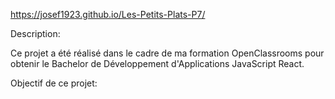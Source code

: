 https://josef1923.github.io/Les-Petits-Plats-P7/


Description:

Ce projet a été réalisé dans le cadre de ma formation OpenClassrooms pour obtenir le Bachelor de Développement d'Applications JavaScript React.

Objectif de ce projet:
